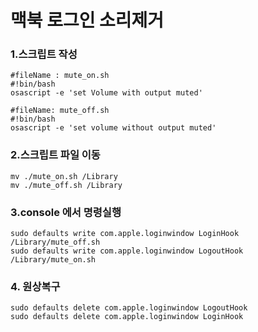# 맥북 로그인 소리제거

### 1.스크립트 작성
```shell
#fileName : mute_on.sh
#!bin/bash
osascript -e 'set Volume with output muted'
```

```shell
#fileName: mute_off.sh
#!bin/bash
osascript -e 'set volume without output muted'
```

### 2.스크립트 파일 이동
```shell
mv ./mute_on.sh /Library
mv ./mute_off.sh /Library
```

### 3.console 에서 명령실행
```shell
sudo defaults write com.apple.loginwindow LoginHook /Library/mute_off.sh
sudo defaults write com.apple.loginwindow LogoutHook /Library/mute_on.sh
```

### 4. 원상복구
```shell
sudo defaults delete com.apple.loginwindow LogoutHook
sudo defaults delete com.apple.loginwindow LoginHook
```

